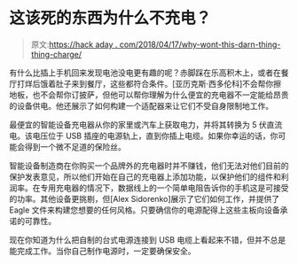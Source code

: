 # 这该死的东西为什么不充电？

> 原文:[https://hack aday . com/2018/04/17/why-wont-this-darn-thing-thing-charge/](https://hackaday.com/2018/04/17/why-wont-this-darn-thing-charge/)

有什么比插上手机回来发现电池没电更有趣的呢？赤脚踩在乐高积木上，或者在餐厅打烊后饿着肚子来到餐厅，这些都符合条件。[亚历克斯·西多伦科]不会帮你擦地板，也不会帮你订披萨，但他可以帮你理解为什么便宜的充电器不一定能给昂贵的设备供电。他还展示了如何构建一个适配器来让它们不受自身限制地工作。

最便宜的智能设备充电器从你的家里或汽车上获取电力，并将其转换为 5 伏直流电。该电压位于 USB 插座的电源轨上，直到你插上电缆。如果你幸运的话，你可能会得到一个微不足道的保险丝。

智能设备制造商在你购买一个品牌外的充电器时并不赚钱，他们无法对他们目前的保护发表意见，所以他们开始在自己的充电器上添加功能，以保护他们的组件和利润率。在专用充电器的情况下，数据线上的一个简单电阻告诉你的手机这是可接受的功率。其他设备更挑剔，但[Alex Sidorenko]展示了它们如何工作，并提供了 Eagle 文件来构建您想要的任何风格。只要确信你的电源配得上这些主板向设备承诺的可靠性。

现在你知道为什么把自制的台式电源连接到 USB 电缆上看起来不错，但并不总是能完成工作。当你自己制作电源时，一定要确保安全。